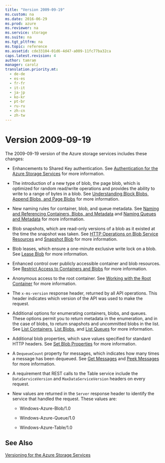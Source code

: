 ```yaml
---
title: "Version 2009-09-19"
ms.custom: na
ms.date: 2016-06-29
ms.prod: azure
ms.reviewer: na
ms.service: storage
ms.suite: na
ms.tgt_pltfrm: na
ms.topic: reference
ms.assetid: cde33104-01d6-4d47-a009-11fc77ba32ca
caps.latest.revision: 4
author: tamram
manager: carolz
translation.priority.mt: 
  - de-de
  - es-es
  - fr-fr
  - it-it
  - ja-jp
  - ko-kr
  - pt-br
  - ru-ru
  - zh-cn
  - zh-tw
---
```

# Version 2009-09-19
The 2009-09-19 version of the Azure storage services includes these changes:  
  
-   Enhancements to Shared Key authentication. See [Authentication for the Azure Storage Services](../fileservices/Authentication-for-the-Azure-Storage-Services.md) for more information.  
  
-   The introduction of a new type of blob, the page blob, which is optimized for random read/write operations and provides the ability to write to a range of bytes in a blob. See [Understanding Block Blobs, Append Blobs, and Page Blobs](../fileservices/Understanding-Block-Blobs--Append-Blobs--and-Page-Blobs.md) for more information.  
  
-   New naming rules for container, blob, and queue metadata. See [Naming and Referencing Containers, Blobs, and Metadata](../fileservices/Naming-and-Referencing-Containers--Blobs--and-Metadata.md) and [Naming Queues and Metadata](../fileservices/Naming-Queues-and-Metadata.md) for more information.  
  
-   Blob snapshots, which are read-only versions of a blob as it existed at the time the snapshot was taken. See [HTTP Operations on Blob Service Resources](../fileservices/HTTP-Operations-on-Blob-Service-Resources.md) and [Snapshot Blob](../fileservices/Snapshot-Blob.md) for more information.  
  
-   Blob leases, which ensure a one-minute exclusive write lock on a blob. See [Lease Blob](../fileservices/Lease-Blob.md) for more information.  
  
-   Enhanced control over publicly accessible container and blob resources. See [Restrict Access to Containers and Blobs](/azure/storage/storage-manage-access-to-resources) for more information.  
  
-   Anonymous access to the root container. See [Working with the Root Container](../fileservices/Working-with-the-Root-Container.md) for more information.  
  
-   The `x-ms-version` response header, returned by all API operations. This header indicates which version of the API was used to make the request.  
  
-   Additional options for enumerating containers, blobs, and queues. These options permit you to return metadata in the enumeration, and in the case of blobs, to return snapshots and uncommitted blobs in the list. See [List Containers](../fileservices/List-Containers2.md), [List Blobs](../fileservices/List-Blobs.md), and [List Queues](../fileservices/List-Queues1.md) for more information.  
  
-   Additional blob properties, which save values specified for standard HTTP headers. See [Set Blob Properties](../fileservices/Set-Blob-Properties.md) for more information.  
  
-   A `DequeueCount` property for messages, which indicates how many times a message has been dequeued. See [Get Messages](../fileservices/Get-Messages.md) and [Peek Messages](../fileservices/Peek-Messages.md) for more information.  
  
-   A requirement that REST calls to the Table service include the `DataServiceVersion` and `MaxDataServiceVersion` headers on every request.  
  
-   New values are returned in the `Server` response header to identify the service that handled the request. These values are:  
  
    -   Windows-Azure-Blob/1.0  
  
    -   Windows-Azure-Queue/1.0  
  
    -   Windows-Azure-Table/1.0  
  
## See Also  
 [Versioning for the Azure Storage Services](../fileservices/Versioning-for-the-Azure-Storage-Services.md)